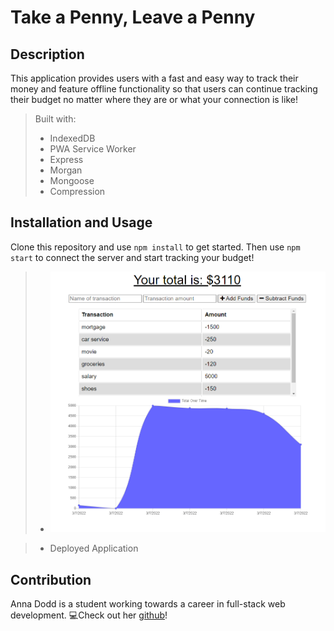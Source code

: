 # Take a Penny, Leave a Penny

## Description 
This application provides users with a fast and easy way to track their money and feature offline functionality so that users can continue tracking their budget no matter where they are or what your connection is like! 

>Built with: 
>- IndexedDB
>- PWA Service Worker
>- Express
>- Morgan
>- Mongoose
>- Compression

## Installation and Usage
Clone this repository and use `npm install` to get started. Then use `npm start` to connect the server and start tracking your budget! 

> - ![Screenshot of Application](/public/Screenshot.png)

> - Deployed Application


## Contribution 
Anna Dodd is a student working towards a career in full-stack web development. 💻Check out her [github](https://github.com/acdodd17)!

